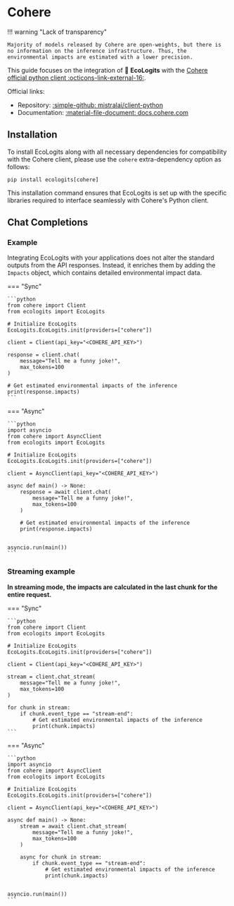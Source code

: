 # Cohere

!!! warning "Lack of transparency"
    
    Majority of models released by Cohere are open-weights, but there is no information on the inference infrastructure. Thus, the environmental impacts are estimated with a lower precision.

This guide focuses on the integration of :seedling: **EcoLogits** with the [Cohere official python client :octicons-link-external-16:](https://github.com/cohere-ai/cohere-python).

Official links:

* Repository: [:simple-github: mistralai/client-python](https://github.com/cohere-ai/cohere-python)
* Documentation: [:material-file-document: docs.cohere.com](https://docs.cohere.com/)


## Installation

To install EcoLogits along with all necessary dependencies for compatibility with the Cohere client, please use the `cohere` extra-dependency option as follows:

```shell
pip install ecologits[cohere]
```

This installation command ensures that EcoLogits is set up with the specific libraries required to interface seamlessly with Cohere's Python client.

## Chat Completions

### Example

Integrating EcoLogits with your applications does not alter the standard outputs from the API responses. Instead, it enriches them by adding the `Impacts` object, which contains detailed environmental impact data.

=== "Sync"

    ```python
    from cohere import Client
    from ecologits import EcoLogits
    
    # Initialize EcoLogits
    EcoLogits.EcoLogits.init(providers=["cohere"])
    
    client = Client(api_key="<COHERE_API_KEY>")
    
    response = client.chat(
        message="Tell me a funny joke!", 
        max_tokens=100
    )
    
    # Get estimated environmental impacts of the inference
    print(response.impacts)
    ```

=== "Async"

    ```python
    import asyncio
    from cohere import AsyncClient
    from ecologits import EcoLogits
    
    # Initialize EcoLogits
    EcoLogits.EcoLogits.init(providers=["cohere"])
    
    client = AsyncClient(api_key="<COHERE_API_KEY>")
    
    async def main() -> None:
        response = await client.chat(
            message="Tell me a funny joke!", 
            max_tokens=100
        )
        
        # Get estimated environmental impacts of the inference
        print(response.impacts)
    
    
    asyncio.run(main())
    ```

### Streaming example

**In streaming mode, the impacts are calculated in the last chunk for the entire request.**

=== "Sync"

    ```python
    from cohere import Client
    from ecologits import EcoLogits
    
    # Initialize EcoLogits
    EcoLogits.EcoLogits.init(providers=["cohere"])
    
    client = Client(api_key="<COHERE_API_KEY>")
    
    stream = client.chat_stream(
        message="Tell me a funny joke!", 
        max_tokens=100
    )
    
    for chunk in stream:
        if chunk.event_type == "stream-end":
            # Get estimated environmental impacts of the inference
            print(chunk.impacts)
    ```

=== "Async"

    ```python
    import asyncio
    from cohere import AsyncClient
    from ecologits import EcoLogits
    
    # Initialize EcoLogits
    EcoLogits.EcoLogits.init(providers=["cohere"])
    
    client = AsyncClient(api_key="<COHERE_API_KEY>")
    
    async def main() -> None:
        stream = await client.chat_stream(
            message="Tell me a funny joke!", 
            max_tokens=100
        )
        
        async for chunk in stream:
            if chunk.event_type == "stream-end":
                # Get estimated environmental impacts of the inference
                print(chunk.impacts)
    
    
    asyncio.run(main())
    ```

